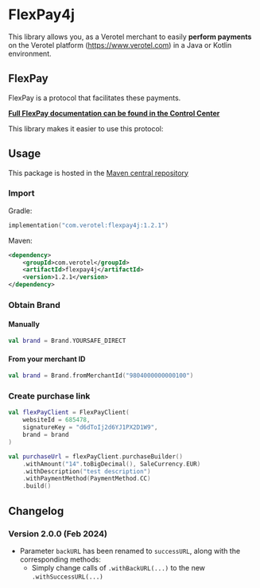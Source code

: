 # FlexPay4j

This library allows you, as a Verotel merchant to easily
**perform payments** on the Verotel platform (https://www.verotel.com) in a
Java or Kotlin environment.

## FlexPay

FlexPay is a protocol that facilitates these payments.

**[Full FlexPay documentation can be found in the Control Center](https://controlcenter.verotel.com/flexpay-doc/#verotel-flexpay-documentation)**

This library makes it easier to use this protocol:

## Usage

This package is hosted in the [Maven central repository](https://search.maven.org/artifact/com.verotel/flexpay4j)

### Import

Gradle:

```kotlin
implementation("com.verotel:flexpay4j:1.2.1")
```

Maven:

```XML
<dependency>
    <groupId>com.verotel</groupId>
    <artifactId>flexpay4j</artifactId>
    <version>1.2.1</version>
</dependency>
```

### Obtain Brand

#### Manually

```kotlin
val brand = Brand.YOURSAFE_DIRECT
```

#### From your merchant ID

```kotlin
val brand = Brand.fromMerchantId("9804000000000100")
```

### Create purchase link

```kotlin
val flexPayClient = FlexPayClient(
    websiteId = 685478,
    signatureKey = "d6dToIj2d6YJ1PX2D1W9",
    brand = brand
)

val purchaseUrl = flexPayClient.purchaseBuilder()
    .withAmount("14".toBigDecimal(), SaleCurrency.EUR)
    .withDescription("test description")
    .withPaymentMethod(PaymentMethod.CC)
    .build()
```

## Changelog
### Version 2.0.0 (Feb 2024)
 - Parameter `backURL` has been renamed to `successURL`, along with the corresponding methods:
   - Simply change calls of `.withBackURL(...)` to the new `.withSuccessURL(...)`
